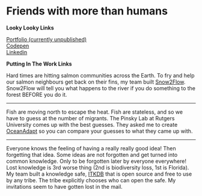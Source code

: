 # Friends with more than humans

**Looky Looky Links**  

[Portfolio (currently unpublished)](https://pollardld.com)  
[Codepen](https://codepen.io/pollardld)  
[Linkedin](https://www.linkedin.com/in/pollardld/)  

**Putting In The Work Links**  

Hard times are hitting salmon communities across the Earth. To fry and help our salmon neighbours get back on their fins, my team built [Snow2Flow](https://s2f.ucsrb.org/). Snow2Flow will tell you what happens to the river if you do something to the forest BEFORE you do it.  

---  

Fish are moving north to escape the heat. Fish are stateless, and so we have to guess at the number of migrants. The Pinsky Lab at Rutgers University comes up with the best guesses. They asked me to create [OceanAdapt](https://oceanadapt.rutgers.edu/) so you can compare your guesses to what they came up with.   

---  

Everyone knows the feeling of having a really really good idea! Then forgetting that idea. Some ideas are not forgotten and get turned into common knowledge. Only to be forgotten later by everyone everywhere! Lost knowledge is 3rd worse thing (2nd is biodiversity loss, 1st is Florida). My team built a knowledge safe, [ITKDB](https://itkdb.org/about/) that is open source and free to use by any tribe. The tribe explicitly chooses who can open the safe. My invitations seem to have gotten lost in the mail. 
